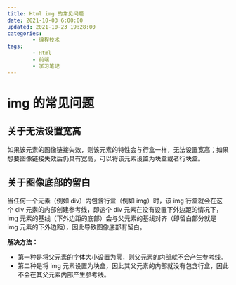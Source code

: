 ```yaml
---
title: Html img 的常见问题
date: 2021-10-03 6:00:00
updated: 2021-10-23 19:28:00
categories:
        - 编程技术
tags:
        - Html
        - 前端
        - 学习笔记
---
```

# img 的常见问题

## 关于无法设置宽高

如果该元素的图像链接失效，则该元素的特性会与行盒一样，无法设置宽高；如果想要图像链接失效后仍具有宽高，可以将该元素设置为块盒或者行块盒。

## 关于图像底部的留白

当任何一个元素（例如 div）内包含行盒（例如 img）时，该 img 行盒就会在这个 div 元素的内部创建参考线，即这个 div 元素在没有设置下外边距的情况下，img 元素的基线（下外边距的底部）会与父元素的基线对齐（即留白部分就是 img 元素的下外边距），因此导致图像底部有留白。

**解决方法：**

-   第一种是将父元素的字体大小设置为零，则父元素的内部就不会产生参考线。
-   第二种是将 img 元素设置为块盒，因此其父元素的内部就没有包含行盒，因此不会在其父元素内部产生参考线。
